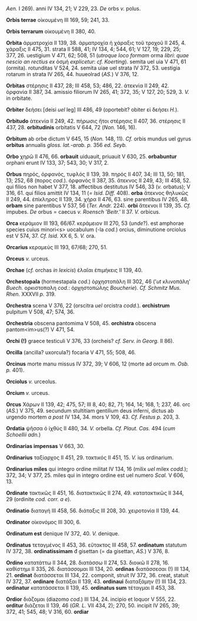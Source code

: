 *Aen.* I 269). anni IV 134, 21; V 229, 23. *De* orbs *v.* polus.

**Orbis terrae** οἰκουμένη III 169, 59; 241, 33.

**Orbis terrarum** οἰκουμένη II 380, 40.

**Orbita** ἁρματροχία II 139, 38. ἁρματροχία ἡ χάραξις τοῦ τροχοῦ II
245, 4. χάραξις II 475, 31. strata II 588, 41; IV 134, 4; 544, 61; V
127, 19; 229, 25; 377, 26. uestigium V 471, 62; 508, 51 (*utroque loco
formam* orma *libri*: *quae nescio an rectius ex* ὀσμή *explicetur*: *cf.
Koerting*). semita uel uia V 471, 61 (ormita). rotunditas V 524, 24.
semita uiae uel strata IV 372, 53. uestigia rotarum in strata IV 265,
44. huueolrad (*AS.*) V 376, 12.

**Orbitas** στέρησις II 437, 28; III 458, 53; 486, 22. ἀτεκνία II 249,
42. ὀρφανία II 387, 34. amissio filiorum IV 265, 41; 372, 35; V 127, 20;
529, 3. *V.* in orbitate.

**Orbiter** δεήσει \[deisi *uel* leg\] III 486, 49 (oportebit? obiter εἰ
δεήσει *Η.*).

**Orbitudo** ἀτεκνία II 249, 42. πήρωσις ἤτοι στέρησις II 407, 36.
στέρησις II 437, 28. **orbitudinis** orbitatis V 644, 72 (*Non.* 146,
16).

**Orbitum** ab orbe dictum V 645, 15 (*Non.* 148, 11). *Cf.* orbis
mundus uel gyrus **orbitus** annualis *gloss. lat.-arab. p.* 356 *ed.
Seyb.*

**Orbo** χηρῶ II 476, 66. **orbauit** uiduauit, priuauit V 630, 25.
**orbabuntur** orphani erunt IV 133, 37; 543, 30; V 317, 2.

**Orbus** πηρός, ὀρφανός, τυφλός II 139, 39. πηρός II 407, 34; III 13,
50; 181, 13; 252, 68 (πορος *cod.*). ὀρφανός II 387, 35. ἄτεκνος II
249, 43; III 458, 52. qui filios non habet V 377, 18. affectibus
destitutus IV 546, 33 (*v.* orbatus); V 316, 61. qui filios amittit IV
134, 11 (*= Isid. Diff.* 408). **orba** ἄτεκνος θηλυκῶς II 249, 44.
ἐπίκληρος II 139, 34. χήρα II 476, 63. sine parentibus IV 265, 48.
**orbam** sine parentibus V 537, 56 (*Ter. Andr.* 224). **orbi** ἄτεκνοι
II 139, 35. *Cf.* impubes. *De* orbus = caecus *v. Roensch 'Beitr.'*
II 37. *V.* orbicus.

**Orca** κεράμιον III 193, 66/67. κεράμειον III 270, 53 (*unde*?). est
amphorae species cuius minori\<s\> uocabulum (-la *cod.*) orcius,
diminutione orciolus est V 574, 37. *Cf. Isid.* XX 6, 5. *V.* ora.

**Orcarius** κεραμεύς III 193, 67/68; 270, 51.

**Orceus** *v.* urceus.

**Orchae** (*cf.* orchas *in lexicis*) ἐλαῖαι ἐπιμήκεις II 139, 40.

**Orchestopala** (hormestapala *cod.*) ὀρχηστοπάλη III 302, 46 ('*ut*
κλινοπάλη' *Buech.* ορκιστοπαλη *cod.*: ὀρχηστοπώλης *Boucherie*). *Cf.
Schmitz Mus. Rhen.* XXXVII *p.* 319.

**Orchestra** scena V 376, 22 (orscitra *uel* orcistra *codd.*).
**orchistrum** pulpitum V 508, 47; 574, 36.

**Orchestria** obscena pantomima V 508, 45. **orchistra** obscena
pantom\<im\>us(?) V 471, 54.

**Orchi (!)** graece testiculi V 376, 33 (orcheis? *cf. Serv. in Georg.*
II 86).

**Orcilla** (ancilla? uxorcula?) focaria V 471, 55; 508, 46.

**Orcinus** morte manu missus IV 372, 39; V 606, 12 (morte ad orcum m.
*Osb. p.* 401).

**Orciolus** *v.* urceolus.

**Orcium** *v.* urceus.

**Orcus** Χάρων II 139, 42; 475, 57; III 8, 40; 82, 71; 164, 14; 168, 1;
237, 46. orc (*AS.*) V 375, 49. secundum stultitiam gentilium deus
inferni, dictus ab urgendo mortem *a post* IV 134, 34. mors V 109, 43.
*Cf. Festus p.* 203, 3.

**Ordatia** ψῆσσα ὁ ἰχθύς II 480, 34. *V.* orbella. *Cf. Plaut. Cas.*
494 (*cum Schoellii adn.*)

**Ordinarias impensas** V 663, 30.

**Ordinarius** ταξίαρχος II 451, 29. τακτικός II 451, 15. *V.* ius
ordinarium.

**Ordinarius miles** qui integro ordine militat IV 134, 16 (milix *uel*
milex *codd.*); 372, 34; V 377, 25. miles qui in integro ordine est uel
numero *Scal.* V 606, 13.

**Ordinate** τακτικῶς II 451, 16. διατακτικῶς II 274, 49. κατατακτικῶς
II 344, 29 (ordinite *cod. corr. a e*).

**Ordinatio** διαταγή III 458, 56. διάταξις III 208, 30. χειροτονία II
139, 44.

**Ordinator** οἰκονόμος III 300, 6.

**Ordinatum est** denique IV 372, 40. *V.* denique.

**Ordinatus** τεταγμένος II 453, 36. εὔτακτος III 458, 57. **ordinatum**
statutum IV 372, 38. **ordinatissimam** đ gisettan (= da gisettan,
*AS.*) V 376, 8.

**Ordino** κατατάττω II 344, 28. διατάσσω II 274, 53. διοικῶ II 278, 16.
καθίστημι II 335, 26. διατάσσομαι III 134, 20. **ordinas** διατάσσεσαι
(!) III 134, 21. **ordinat** διατάσσεται III 134, 22. componit, struit
IV 372, 36. creat, statuit IV 372, 37. **ordinare** διατάξαι II 139, 43.
**ordinaui** διαταξάμην (!) III 134, 23. **ordinatur** κατατάσσεται II
139, 45. **ordinatus sum** τέταγμαι II 453, 38.

**Ordior** διάζομαι (diazomo *cod.*) III 134, 24. incipio et loquor V
555, 22. **orditur** διάζεται II 139, 46 (*GR. L.* VII 434, 2); 270, 50.
incipit IV 265, 39; 372, 41; 545, 48; V 316, 60. **ordiar**
